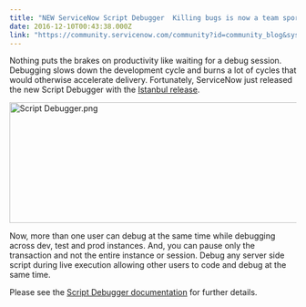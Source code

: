 ```yaml
---
title: "NEW ServiceNow Script Debugger  Killing bugs is now a team sport"
date: 2016-12-10T00:43:38.000Z
link: "https://community.servicenow.com/community?id=community_blog&sys_id=5dbcaa25dbd0dbc01dcaf3231f9619a3"
---
```

<p>Nothing puts the brakes on productivity like waiting for a debug session. Debugging slows down the development cycle and burns a lot of cycles that would otherwise accelerate delivery. Fortunately, ServiceNow just released the new Script Debugger with the <a title="" _jive_internal="true" href="/community/product-launch/blog/2017/01/09/istanbul-release-blog-series">Istanbul release</a>.</p><p></p><p><img   alt="Script Debugger.png" class="image-1 jive-image" height="212" src="96c97335db14d3041dcaf3231f961915.iix" style="height: 212px; width: 888.1081081081081px;" width="888"/></p><p></p><p></p><p>Now, more than one user can debug at the same time while debugging across dev, test and prod instances. And, you can pause only the transaction and not the entire instance or session. Debug any server side script during live execution allowing other users to code and debug at the same time.</p><p></p><p>Please see the <a title="ocs.servicenow.com/bundle/istanbul-servicenow-platform/page/script/debugging/concept/script-debugger.html" href="https://docs.servicenow.com/bundle/istanbul-servicenow-platform/page/script/debugging/concept/script-debugger.html">Script Debugger documentation</a> for further details.</p>